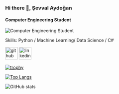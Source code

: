 ### Hi there 👋, Şevval Aydoğan
#### Computer Engineering Student
![Computer Engineering Student](https://arturssmirnovs.github.io/github-profile-readme-generator/images/banner.png)


Skills: Python / Machine Learning/ Data Science / C# 



[<img src='https://cdn.jsdelivr.net/npm/simple-icons@3.0.1/icons/github.svg' alt='github' height='40'>](https://github.com/sevvlay)  [<img src='https://cdn.jsdelivr.net/npm/simple-icons@3.0.1/icons/linkedin.svg' alt='linkedin' height='40'>](https://www.linkedin.com/in/sevvallaydogann/)  

[![trophy](https://github-profile-trophy.vercel.app/?username=sevvlay)](https://github.com/ryo-ma/github-profile-trophy)

[![Top Langs](https://github-readme-stats.vercel.app/api/top-langs/?username=sevvlay)](https://github.com/anuraghazra/github-readme-stats)

![GitHub stats](https://github-readme-stats.vercel.app/api?username=sevvlay&show_icons=true)  

